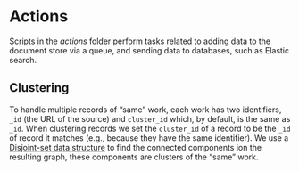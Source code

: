# Actions

Scripts in the *actions* folder perform tasks related to adding data to the document store via a queue, and sending data to databases, such as Elastic search.

## Clustering

To handle multiple records of “same” work, each work has two identifiers, `_id` (the URL of the source) and `cluster_id` which, by default, is the same as `_id`. When clustering records we set the `cluster_id` of a record to be the `_id` of record it matches (e.g., because they have the same identifier). We use a [Disjoint-set data structure](https://en.wikipedia.org/wiki/Disjoint-set_data_structure) to find the connected components ion the resulting graph, these components are clusters of the “same” work.

